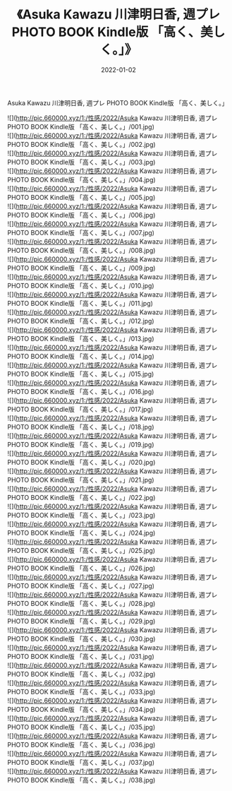 ﻿---
layout: post
title:  《Asuka Kawazu 川津明日香, 週プレ PHOTO BOOK Kindle版 「高く、美しく。」》
date:   2022-01-02
img: http://pic.660000.xyz/1:/性感/2022/Asuka Kawazu 川津明日香, 週プレ PHOTO BOOK Kindle版 「高く、美しく。」/000.jpg
categories: [美女, 清纯, 唯美]
---

Asuka Kawazu 川津明日香, 週プレ PHOTO BOOK Kindle版 「高く、美しく。」

  ![](http://pic.660000.xyz/1:/性感/2022/Asuka Kawazu 川津明日香, 週プレ PHOTO BOOK Kindle版 「高く、美しく。」/001.jpg) <br> ![](http://pic.660000.xyz/1:/性感/2022/Asuka Kawazu 川津明日香, 週プレ PHOTO BOOK Kindle版 「高く、美しく。」/002.jpg) <br> ![](http://pic.660000.xyz/1:/性感/2022/Asuka Kawazu 川津明日香, 週プレ PHOTO BOOK Kindle版 「高く、美しく。」/003.jpg) <br> ![](http://pic.660000.xyz/1:/性感/2022/Asuka Kawazu 川津明日香, 週プレ PHOTO BOOK Kindle版 「高く、美しく。」/004.jpg) <br> ![](http://pic.660000.xyz/1:/性感/2022/Asuka Kawazu 川津明日香, 週プレ PHOTO BOOK Kindle版 「高く、美しく。」/005.jpg) <br> ![](http://pic.660000.xyz/1:/性感/2022/Asuka Kawazu 川津明日香, 週プレ PHOTO BOOK Kindle版 「高く、美しく。」/006.jpg) <br> ![](http://pic.660000.xyz/1:/性感/2022/Asuka Kawazu 川津明日香, 週プレ PHOTO BOOK Kindle版 「高く、美しく。」/007.jpg) <br> ![](http://pic.660000.xyz/1:/性感/2022/Asuka Kawazu 川津明日香, 週プレ PHOTO BOOK Kindle版 「高く、美しく。」/008.jpg) <br> ![](http://pic.660000.xyz/1:/性感/2022/Asuka Kawazu 川津明日香, 週プレ PHOTO BOOK Kindle版 「高く、美しく。」/009.jpg) <br> ![](http://pic.660000.xyz/1:/性感/2022/Asuka Kawazu 川津明日香, 週プレ PHOTO BOOK Kindle版 「高く、美しく。」/010.jpg) <br> ![](http://pic.660000.xyz/1:/性感/2022/Asuka Kawazu 川津明日香, 週プレ PHOTO BOOK Kindle版 「高く、美しく。」/011.jpg) <br> ![](http://pic.660000.xyz/1:/性感/2022/Asuka Kawazu 川津明日香, 週プレ PHOTO BOOK Kindle版 「高く、美しく。」/012.jpg) <br> ![](http://pic.660000.xyz/1:/性感/2022/Asuka Kawazu 川津明日香, 週プレ PHOTO BOOK Kindle版 「高く、美しく。」/013.jpg) <br> ![](http://pic.660000.xyz/1:/性感/2022/Asuka Kawazu 川津明日香, 週プレ PHOTO BOOK Kindle版 「高く、美しく。」/014.jpg) <br> ![](http://pic.660000.xyz/1:/性感/2022/Asuka Kawazu 川津明日香, 週プレ PHOTO BOOK Kindle版 「高く、美しく。」/015.jpg) <br> ![](http://pic.660000.xyz/1:/性感/2022/Asuka Kawazu 川津明日香, 週プレ PHOTO BOOK Kindle版 「高く、美しく。」/016.jpg) <br> ![](http://pic.660000.xyz/1:/性感/2022/Asuka Kawazu 川津明日香, 週プレ PHOTO BOOK Kindle版 「高く、美しく。」/017.jpg) <br> ![](http://pic.660000.xyz/1:/性感/2022/Asuka Kawazu 川津明日香, 週プレ PHOTO BOOK Kindle版 「高く、美しく。」/018.jpg) <br> ![](http://pic.660000.xyz/1:/性感/2022/Asuka Kawazu 川津明日香, 週プレ PHOTO BOOK Kindle版 「高く、美しく。」/019.jpg) <br> ![](http://pic.660000.xyz/1:/性感/2022/Asuka Kawazu 川津明日香, 週プレ PHOTO BOOK Kindle版 「高く、美しく。」/020.jpg) <br> ![](http://pic.660000.xyz/1:/性感/2022/Asuka Kawazu 川津明日香, 週プレ PHOTO BOOK Kindle版 「高く、美しく。」/021.jpg) <br> ![](http://pic.660000.xyz/1:/性感/2022/Asuka Kawazu 川津明日香, 週プレ PHOTO BOOK Kindle版 「高く、美しく。」/022.jpg) <br> ![](http://pic.660000.xyz/1:/性感/2022/Asuka Kawazu 川津明日香, 週プレ PHOTO BOOK Kindle版 「高く、美しく。」/023.jpg) <br> ![](http://pic.660000.xyz/1:/性感/2022/Asuka Kawazu 川津明日香, 週プレ PHOTO BOOK Kindle版 「高く、美しく。」/024.jpg) <br> ![](http://pic.660000.xyz/1:/性感/2022/Asuka Kawazu 川津明日香, 週プレ PHOTO BOOK Kindle版 「高く、美しく。」/025.jpg) <br> ![](http://pic.660000.xyz/1:/性感/2022/Asuka Kawazu 川津明日香, 週プレ PHOTO BOOK Kindle版 「高く、美しく。」/026.jpg) <br> ![](http://pic.660000.xyz/1:/性感/2022/Asuka Kawazu 川津明日香, 週プレ PHOTO BOOK Kindle版 「高く、美しく。」/027.jpg) <br> ![](http://pic.660000.xyz/1:/性感/2022/Asuka Kawazu 川津明日香, 週プレ PHOTO BOOK Kindle版 「高く、美しく。」/028.jpg) <br> ![](http://pic.660000.xyz/1:/性感/2022/Asuka Kawazu 川津明日香, 週プレ PHOTO BOOK Kindle版 「高く、美しく。」/029.jpg) <br> ![](http://pic.660000.xyz/1:/性感/2022/Asuka Kawazu 川津明日香, 週プレ PHOTO BOOK Kindle版 「高く、美しく。」/030.jpg) <br> ![](http://pic.660000.xyz/1:/性感/2022/Asuka Kawazu 川津明日香, 週プレ PHOTO BOOK Kindle版 「高く、美しく。」/031.jpg) <br> ![](http://pic.660000.xyz/1:/性感/2022/Asuka Kawazu 川津明日香, 週プレ PHOTO BOOK Kindle版 「高く、美しく。」/032.jpg) <br> ![](http://pic.660000.xyz/1:/性感/2022/Asuka Kawazu 川津明日香, 週プレ PHOTO BOOK Kindle版 「高く、美しく。」/033.jpg) <br> ![](http://pic.660000.xyz/1:/性感/2022/Asuka Kawazu 川津明日香, 週プレ PHOTO BOOK Kindle版 「高く、美しく。」/034.jpg) <br> ![](http://pic.660000.xyz/1:/性感/2022/Asuka Kawazu 川津明日香, 週プレ PHOTO BOOK Kindle版 「高く、美しく。」/035.jpg) <br> ![](http://pic.660000.xyz/1:/性感/2022/Asuka Kawazu 川津明日香, 週プレ PHOTO BOOK Kindle版 「高く、美しく。」/036.jpg) <br> ![](http://pic.660000.xyz/1:/性感/2022/Asuka Kawazu 川津明日香, 週プレ PHOTO BOOK Kindle版 「高く、美しく。」/037.jpg) <br> ![](http://pic.660000.xyz/1:/性感/2022/Asuka Kawazu 川津明日香, 週プレ PHOTO BOOK Kindle版 「高く、美しく。」/038.jpg) <br>